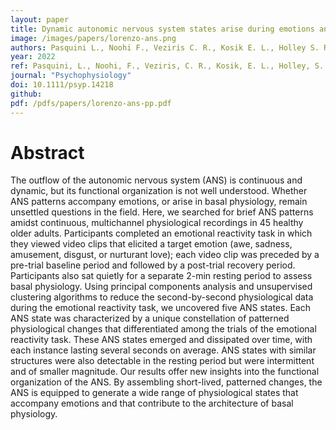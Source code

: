 ```yaml
---
layout: paper
title: Dynamic autonomic nervous system states arise during emotions and manifest in basal physiology
image: /images/papers/lorenzo-ans.png
authors: Pasquini L., Noohi F., Veziris C. R., Kosik E. L., Holley S. R., Lee A., ..., Saggar M., Seeley W., & Sturm, V. E.
year: 2022
ref: Pasquini, L., Noohi, F., Veziris, C. R., Kosik, E. L., Holley, S. R., Lee, A., ... & Sturm, V. E. (2022) Psychophysiology
journal: "Psychophysiology"
doi: 10.1111/psyp.14218
github:
pdf: /pdfs/papers/lorenzo-ans-pp.pdf
---
```


# Abstract
The outflow of the autonomic nervous system (ANS) is continuous and dynamic, but its functional organization is not well understood. Whether ANS patterns accompany emotions, or arise in basal physiology, remain unsettled questions in the field. Here, we searched for brief ANS patterns amidst continuous, multichannel physiological recordings in 45 healthy older adults. Participants completed an emotional reactivity task in which they viewed video clips that elicited a target emotion (awe, sadness, amusement, disgust, or nurturant love); each video clip was preceded by a pre-trial baseline period and followed by a post-trial recovery period. Participants also sat quietly for a separate 2-min resting period to assess basal physiology. Using principal components analysis and unsupervised clustering algorithms to reduce the second-by-second physiological data during the emotional reactivity task, we uncovered five ANS states. Each ANS state was characterized by a unique constellation of patterned physiological changes that differentiated among the trials of the emotional reactivity task. These ANS states emerged and dissipated over time, with each instance lasting several seconds on average. ANS states with similar structures were also detectable in the resting period but were intermittent and of smaller magnitude. Our results offer new insights into the functional organization of the ANS. By assembling short-lived, patterned changes, the ANS is equipped to generate a wide range of physiological states that accompany emotions and that contribute to the architecture of basal physiology.
